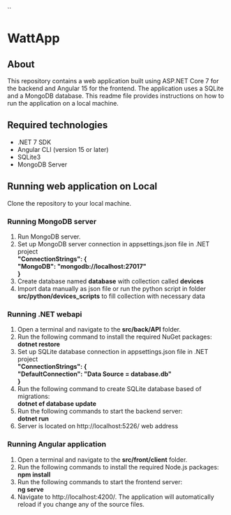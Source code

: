 ``<h1>WattApp</h1>
<h2>About</h2>
<p>
This repository contains a web application built using ASP.NET Core 7 for the backend and Angular 15 for the frontend. The application uses a SQLite and a MongoDB database. This readme file provides instructions on how to run the application on a local machine.
</p>

<h2>Required technologies</h2>
<ul>
<li>.NET 7 SDK</li>
<li>Angular CLI (version 15 or later)</li>
<li>SQLite3</li>
<li>MongoDB Server</li>
</ul>

<h2>Running web application on Local</h2>

<p>Clone the repository to your local machine.</p>

<h3>Running MongoDB server</h3>
<ol>
<li>Run MongoDB server.</li>
<li>Set up MongoDB server connection in appsettings.json file in .NET project
<b><br>"ConnectionStrings": {<br>
        "MongoDB": "mongodb://localhost:27017"<br>
  }<br></b>
</li>
<li>Create database named <b>database</b> with collection called <b>devices</b></li>
<li>Import data manually as json file or run the python script in folder <b>src/python/devices_scripts</b> to fill collection with necessary data</li>
</ol>

<h3>Running .NET webapi</h3>
<ol>
<li>Open a terminal and navigate to the <b>src/back/API</b> folder.</li>
<li>Run the following command to install the required NuGet packages:<br><b>dotnet restore</b></li>
<li>Set up SQLite database connection in appsettings.json file in .NET project
<b><br>"ConnectionStrings": {<br>
     "DefaultConnection": "Data Source = database.db"<br>
  }<br></b>
<li>Run the following command to create SQLite database based of migrations:<br><b>dotnet ef database update</b></li>
<li>Run the following commands to start the backend server:<br><b>dotnet run</b></li>
<li>Server is located on http://localhost:5226/ web address</li>
</ol>

<h3>Running Angular application</h3>
<ol>
<li>Open a terminal and navigate to the <b>src/front/client</b> folder.</li>
<li>Run the following commands to install the required Node.js packages:<br><b>npm install</b></li>
<li>Run the following commands to start the frontend server:<br><b>ng serve</b></li>
<li>Navigate to http://localhost:4200/. The application will automatically reload if you change any of the source files.</li>
</ol>



